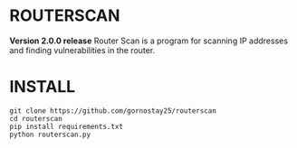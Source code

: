 ROUTERSCAN
==========
**Version 2.0.0 release**
Router Scan is a program for scanning IP addresses and finding vulnerabilities in the router.
# INSTALL
``` 
git clone https://github.com/gornostay25/routerscan
cd routerscan
pip install requirements.txt 
python routerscan.py
```
